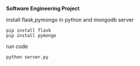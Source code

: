 **Software Engineering Project**

install flask,pymongo in python and mongodb server

```
pip install flask
pip install pymongo
```

run code

```
python server.py
```
